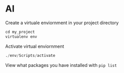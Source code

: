 # AI

Create a virtuale enviornment in your project directory
```Python
cd my_project
virtualenv env
```
Activate virtual enviornment
```python
./env/Scripts/activate
```
View what packages you have installed with ```pip list```
